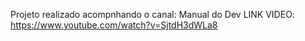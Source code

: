 Projeto realizado acompnhando o canal: 
Manual do Dev
LINK VIDEO: https://www.youtube.com/watch?v=SjtdH3dWLa8
